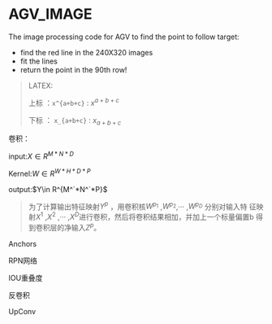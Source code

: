 # AGV_IMAGE
The image processing code for AGV to find the point to follow
target:
- find the red line in the 240X320 images
- fit the lines
- return the point in the 90th row! 

[自然场景图像中的文本检测综述]:http://www.aas.net.cn/CN/abstract/abstract19393.shtml
[文本检测综述]:https://blog.csdn.net/m0_38007695/article/details/100133117
[机器学习算法指标评价]:https://www.cnblogs.com/Zhi-Z/p/8728168.html

> LATEX:
>
> 上标 ：`x^{a+b+c}` : $x^{a+b+c}$
>
> 下标 ： `x_{a+b+c}` : $x_{a+b+c}$
>
> 

卷积：

input:$X\in R^{M*N*D}$

Kernel:$W\in R^{W*H*D*P}$

output:$Y\in R^{M^`*N^`*P}$

> 为了计算输出特征映射$Y^p$ ，用卷积核$W^{p_1}$ ,$W^{p_2}$,··· ,$W^{p_D}$ 分别对输入特
> 征映射$X^1$ ,$X^2$ ,··· ,$X^D$进行卷积，然后将卷积结果相加，并加上一个标量偏置b
> 得到卷积层的净输入$Z^p$。 

[VGG16详解]:https://www.cnblogs.com/lfri/p/10493408.html

Anchors

RPN网络

IOU重叠度

反卷积

UpConv
